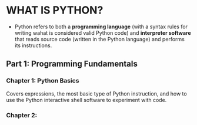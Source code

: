 <!--#https://automatetheboringstuff.com/-->

#   WHAT IS PYTHON?
-   Python refers to both a __programming language__ (with a syntax rules for writing wahat is considered valid Python code) and __interpreter software__ that reads source code (written in the Python language) and performs its instructions. 

##  Part 1: Programming Fundamentals
### Chapter 1:  Python Basics
Covers expressions, the most basic type of Python instruction, and how to use the Python interactive shell software to experiment with code.
### Chapter 2:  